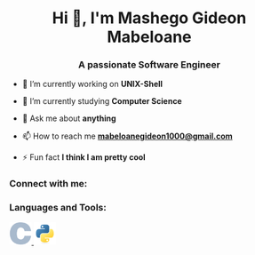 <h1 align="center">Hi 👋, I'm Mashego Gideon Mabeloane</h1>
<h3 align="center">A passionate Software Engineer</h3>

- 🔭 I’m currently working on **UNIX-Shell**

- 🌱 I’m currently studying **Computer Science**

- 💬 Ask me about **anything**

- 📫 How to reach me **mabeloanegideon1000@gmail.com**

- ⚡ Fun fact **I think I am pretty cool**

<h3 align="left">Connect with me:</h3>
<p align="left">
</p>

<h3 align="left">Languages and Tools:</h3>
<p align="left"> <a href="https://www.cprogramming.com/" target="_blank" rel="noreferrer"> <img src="https://raw.githubusercontent.com/devicons/devicon/master/icons/c/c-original.svg" alt="c" width="40" height="40"/> </a> <a href="https://www.python.org" target="_blank" rel="noreferrer"> <img src="https://raw.githubusercontent.com/devicons/devicon/master/icons/python/python-original.svg" alt="python" width="40" height="40"/> </a> </p>
